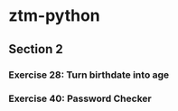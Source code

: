 # ztm-python

## Section 2 

### Exercise 28: Turn birthdate into age

### Exercise 40: Password Checker 
